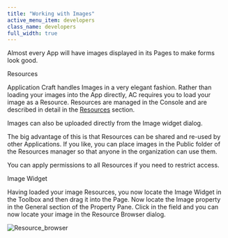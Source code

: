 ```yaml
---
title: "Working with Images"
active_menu_item: developers
class_name: developers
full_width: true
---
```



Almost every App will have images displayed in its Pages to make forms look good.

Resources

Application Craft handles Images in a very elegant fashion. Rather than loading your images into the App directly, AC requires you to load your image as a Resource. Resources are managed in the Console and are described in detail in the [Resources](../../the-console/console-tabs/resources) section.

Images can also be uploaded directly from the Image widget dialog.

The big advantage of this is that Resources can be shared and re-used by other Applications. If you like, you can place images in the Public folder of the Resources manager so that anyone in the organization can use them.

You can apply permissions to all Resources if you need to restrict access.

Image Widget

Having loaded your image Resources, you now locate the Image Widget in the Toolbox and then drag it into the Page. Now locate the Image property in the General section of the Property Pane. Click in the field and you can now locate your image in the Resource Browser dialog.

![Resource\_browser](/img/docs/resource_browser.zoom43.png)
